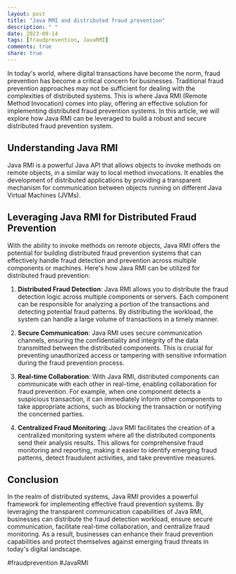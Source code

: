 ```yaml
---
layout: post
title: "Java RMI and distributed fraud prevention"
description: " "
date: 2023-09-14
tags: [fraudprevention, JavaRMI]
comments: true
share: true
---
```


In today's world, where digital transactions have become the norm, fraud prevention has become a critical concern for businesses. Traditional fraud prevention approaches may not be sufficient for dealing with the complexities of distributed systems. This is where Java RMI (Remote Method Invocation) comes into play, offering an effective solution for implementing distributed fraud prevention systems. In this article, we will explore how Java RMI can be leveraged to build a robust and secure distributed fraud prevention system.

## Understanding Java RMI

Java RMI is a powerful Java API that allows objects to invoke methods on remote objects, in a similar way to local method invocations. It enables the development of distributed applications by providing a transparent mechanism for communication between objects running on different Java Virtual Machines (JVMs).

## Leveraging Java RMI for Distributed Fraud Prevention

With the ability to invoke methods on remote objects, Java RMI offers the potential for building distributed fraud prevention systems that can effectively handle fraud detection and prevention across multiple components or machines. Here's how Java RMI can be utilized for distributed fraud prevention:

1. **Distributed Fraud Detection**: Java RMI allows you to distribute the fraud detection logic across multiple components or servers. Each component can be responsible for analyzing a portion of the transactions and detecting potential fraud patterns. By distributing the workload, the system can handle a large volume of transactions in a timely manner.

2. **Secure Communication**: Java RMI uses secure communication channels, ensuring the confidentiality and integrity of the data transmitted between the distributed components. This is crucial for preventing unauthorized access or tampering with sensitive information during the fraud prevention process.

3. **Real-time Collaboration**: With Java RMI, distributed components can communicate with each other in real-time, enabling collaboration for fraud prevention. For example, when one component detects a suspicious transaction, it can immediately inform other components to take appropriate actions, such as blocking the transaction or notifying the concerned parties.

4. **Centralized Fraud Monitoring**: Java RMI facilitates the creation of a centralized monitoring system where all the distributed components send their analysis results. This allows for comprehensive fraud monitoring and reporting, making it easier to identify emerging fraud patterns, detect fraudulent activities, and take preventive measures.

## Conclusion

In the realm of distributed systems, Java RMI provides a powerful framework for implementing effective fraud prevention systems. By leveraging the transparent communication capabilities of Java RMI, businesses can distribute the fraud detection workload, ensure secure communication, facilitate real-time collaboration, and centralize fraud monitoring. As a result, businesses can enhance their fraud prevention capabilities and protect themselves against emerging fraud threats in today's digital landscape.

#fraudprevention #JavaRMI